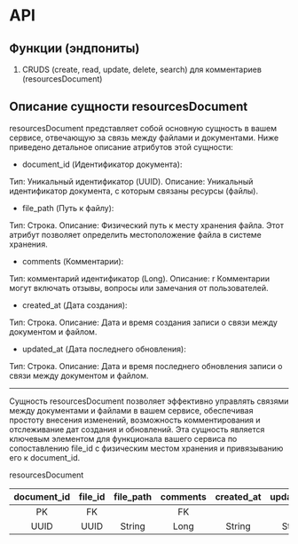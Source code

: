# API

## Функции (эндпониты)

1. CRUDS (create, read, update, delete, search) для комментариев (resourcesDocument)

## Описание сущности resourcesDocument

resourcesDocument представляет собой основную сущность в вашем сервисе, отвечающую за связь между файлами и документами. Ниже приведено детальное описание атрибутов этой сущности:

* document_id (Идентификатор документа):

Тип: Уникальный идентификатор (UUID).
Описание: Уникальный идентификатор документа, с которым связаны ресурсы (файлы).

* file_path (Путь к файлу):

Тип: Строка.
Описание: Физический путь к месту хранения файла. Этот атрибут позволяет определить местоположение файла 
в системе хранения.

* comments (Комментарии):

Тип:  комментарий идентификатор (Long).
Описание: r 
Комментарии могут включать отзывы, вопросы или замечания от пользователей.

* created_at (Дата создания):

Тип: Строка.
Описание: Дата и время создания записи о связи между документом и файлом.

* updated_at (Дата последнего обновления):

Тип: Строка.
Описание: Дата и время последнего обновления записи о связи между документом и файлом.
_________________________________________________
Сущность resourcesDocument позволяет эффективно управлять связями между документами и файлами в вашем сервисе, 
обеспечивая простоту внесения изменений, возможность комментирования и отслеживание дат создания и обновлений. 
Эта сущность является ключевым элементом для функционала вашего сервиса по сопоставлению file_id 
с физическим местом хранения и привязыванию его к document_id.

resourcesDocument

| document_id | file_id | file_path | comments | created_at  | updated_at  |
|:-----------:|:-------:|:---------:|:--------:|:-:|:-:|
|     PK      |   FK    |           |    FK    |   |   |
|    UUID     |  UUID   |  String   |   Long   | String  | String  |

